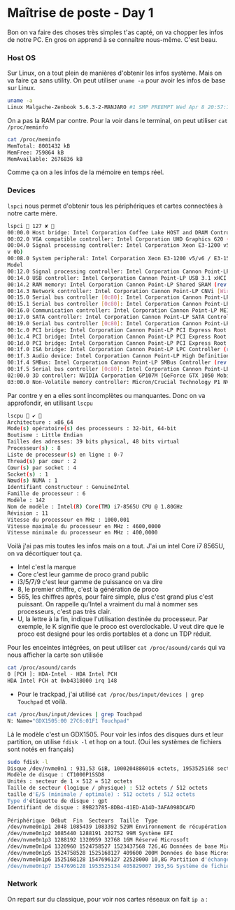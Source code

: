# Maîtrise de poste - Day 1
Bon on va faire des choses très simples t'as capté, on va chopper les infos de notre PC. En gros on apprend à se connaître nous-même. C'est beau.
### Host OS
Sur Linux, on a tout plein de manières d'obtenir les infos système. Mais on va faire ça sans utility. 
On peut utiliser `uname -a` pour avoir les infos de base sur Linux.
```bash
uname -a
Linux Malgache-Zenbook 5.6.3-2-MANJARO #1 SMP PREEMPT Wed Apr 8 20:57:18 UTC 2020 x86_64 GNU/Linux
```
On a pas la RAM par contre. Pour la voir dans le terminal, on peut utiliser `cat /proc/meminfo`
```bash
cat /proc/meminfo
MemTotal: 8001432 kB  
MemFree: 759864 kB  
MemAvailable: 2676836 kB
```
Comme ça on a les infos de la mémoire en temps réel.
### Devices
`lspci` nous permet d'obtenir tous les périphériques et cartes connectées à notre carte mère.
```bash
lspci  127 ✘   
00:00.0 Host bridge: Intel Corporation Coffee Lake HOST and DRAM Controller (rev 0b)  
00:02.0 VGA compatible controller: Intel Corporation UHD Graphics 620 (Whiskey Lake)  
00:04.0 Signal processing controller: Intel Corporation Xeon E3-1200 v5/E3-1500 v5/6th Gen Core Processor Thermal Subsystem (re  
v 0b)  
00:08.0 System peripheral: Intel Corporation Xeon E3-1200 v5/v6 / E3-1500 v5 / 6th/7th/8th Gen Core Processor Gaussian Mixture  
Model  
00:12.0 Signal processing controller: Intel Corporation Cannon Point-LP Thermal Controller (rev 30)  
00:14.0 USB controller: Intel Corporation Cannon Point-LP USB 3.1 xHCI Controller (rev 30)  
00:14.2 RAM memory: Intel Corporation Cannon Point-LP Shared SRAM (rev 30)  
00:14.3 Network controller: Intel Corporation Cannon Point-LP CNVi [Wireless-AC] (rev 30)  
00:15.0 Serial bus controller [0c80]: Intel Corporation Cannon Point-LP Serial IO I2C Controller #0 (rev 30)  
00:15.1 Serial bus controller [0c80]: Intel Corporation Cannon Point-LP Serial IO I2C Controller #1 (rev 30)  
00:16.0 Communication controller: Intel Corporation Cannon Point-LP MEI Controller #1 (rev 30)  
00:17.0 SATA controller: Intel Corporation Cannon Point-LP SATA Controller [AHCI Mode] (rev 30)  
00:19.0 Serial bus controller [0c80]: Intel Corporation Cannon Point-LP Serial IO I2C Host Controller (rev 30)  
00:1c.0 PCI bridge: Intel Corporation Cannon Point-LP PCI Express Root Port #1 (rev f0)  
00:1c.4 PCI bridge: Intel Corporation Cannon Point-LP PCI Express Root Port #5 (rev f0)  
00:1d.0 PCI bridge: Intel Corporation Cannon Point-LP PCI Express Root Port #13 (rev f0)  
00:1f.0 ISA bridge: Intel Corporation Cannon Point-LP LPC Controller (rev 30)  
00:1f.3 Audio device: Intel Corporation Cannon Point-LP High Definition Audio Controller (rev 30)  
00:1f.4 SMBus: Intel Corporation Cannon Point-LP SMBus Controller (rev 30)  
00:1f.5 Serial bus controller [0c80]: Intel Corporation Cannon Point-LP SPI Controller (rev 30)  
02:00.0 3D controller: NVIDIA Corporation GP107M [GeForce GTX 1050 Mobile] (rev a1)  
03:00.0 Non-Volatile memory controller: Micron/Crucial Technology P1 NVMe PCIe SSD (rev 03)
```
Par contre y en a elles sont incomplètes ou manquantes. Donc on va approfondir, en utilisant `lscpu`
```bash
lscpu  ✔   
Architecture : x86_64  
Mode(s) opératoire(s) des processeurs : 32-bit, 64-bit  
Boutisme : Little Endian  
Tailles des adresses: 39 bits physical, 48 bits virtual  
Processeur(s) : 8  
Liste de processeur(s) en ligne : 0-7  
Thread(s) par cœur : 2  
Cœur(s) par socket : 4  
Socket(s) : 1  
Nœud(s) NUMA : 1  
Identifiant constructeur : GenuineIntel  
Famille de processeur : 6  
Modèle : 142  
Nom de modèle : Intel(R) Core(TM) i7-8565U CPU @ 1.80GHz  
Révision : 11  
Vitesse du processeur en MHz : 1000.001  
Vitesse maximale du processeur en MHz : 4600,0000  
Vitesse minimale du processeur en MHz : 400,0000
```
Voilà j'ai pas mis toutes les infos mais on a tout. J'ai un intel Core i7 8565U, on va décortiquer tout ça. 
- Intel c'est la marque 
- Core c'est leur gamme de proco grand public 
- i3/5/7/9 c'est leur gamme de puissance on va dire
- 8, le premier chiffre, c'est la génération de proco
- 565, les chiffres après, pour faire simple, plus c'est grand plus c'est puissant. On rappelle qu'Intel a vraiment du mal à nommer ses processeurs, c'est pas très clair.
- U, la lettre à la fin, indique l'utilisation destinée du processeur. Par exemple, le K signifie que le proco est overclockable. U veut dire que le proco est designé pour les ordis portables et a donc un TDP réduit.

Pour les enceintes intégrées, on peut utiliser `cat /proc/asound/cards` qui va nous afficher la carte son utilisée
```bash
cat /proc/asound/cards
0 [PCH ]: HDA-Intel - HDA Intel PCH  
HDA Intel PCH at 0xb4318000 irq 148
```

- Pour le trackpad, j'ai utilisé `cat /proc/bus/input/devices | grep Touchpad` et voilà.
```bash
cat /proc/bus/input/devices | grep Touchpad  
N: Name="GDX1505:00 27C6:01F1 Touchpad"
```
Là le modèle c'est un GDX1505.
Pour voir les infos des disques durs et leur partition, on utilise `fdisk -l` et hop on a tout. (Oui les systèmes de fichiers sont notés en français)
```bash
sudo fdisk -l
Disque /dev/nvme0n1 : 931,53 GiB, 1000204886016 octets, 1953525168 secteurs  
Modèle de disque : CT1000P1SSD8  
Unités : secteur de 1 × 512 = 512 octets  
Taille de secteur (logique / physique) : 512 octets / 512 octets  
taille d'E/S (minimale / optimale) : 512 octets / 512 octets  
Type d'étiquette de disque : gpt  
Identifiant de disque : 89B23785-8DB4-41ED-A14D-3AFA098DCAFD  
  
Périphérique  Début  Fin  Secteurs  Taille  Type  
/dev/nvme0n1p1 2048 1085439 1083392 529M Environnement de récupération Windows  
/dev/nvme0n1p2 1085440 1288191 202752 99M Système EFI  
/dev/nvme0n1p3 1288192 1320959 32768 16M Réservé Microsoft  
/dev/nvme0n1p4 1320960 1524758527 1523437568 726,4G Données de base Microsoft  
/dev/nvme0n1p5 1524758528 1525168127 409600 200M Données de base Microsoft  
/dev/nvme0n1p6 1525168128 1547696127 22528000 10,8G Partition d'échange Linux  
/dev/nvme0n1p7 1547696128 1953525134 405829007 193,5G Système de fichiers Linux
```
### Network
On repart sur du classique, pour voir nos cartes réseaux on fait `ip a` :

<!--stackedit_data:
eyJoaXN0b3J5IjpbLTI5OTU3MzEyLC03MTA5MTA0ODUsLTEzNT
Q0ODYyODYsLTkzNjE5MzM4LDEzMDEzODM4MDksLTkxNTQwMjMx
OSwtMTY5NjkyMTUzMywxMjk4Nzk1MTE4LC0xNzYzMDQ4NTMzLC
0yMDg4NzQ2NjEyXX0=
-->